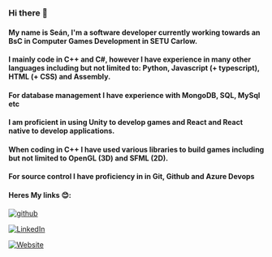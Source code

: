 ### Hi there 👋
#### My name is Seán, I'm a software developer currently working towards an BsC in Computer Games Development in SETU Carlow.
#### I mainly code in C++ and C#, however I have experience in many other languages including but not limited to: Python, Javascript (+ typescript), HTML (+ CSS) and Assembly. 
#### For database management I have experience with MongoDB, SQL, MySql etc

#### I am proficient in using Unity to develop games and React and React native to develop applications.

#### When coding in C++ I have used various libraries to build games including but not limited to OpenGL (3D) and SFML (2D).

#### For source control I have proficiency in in Git, Github and Azure Devops

#### Heres My links 😊:


[![github](https://img.shields.io/badge/GitHub-000000?style=for-the-badge&logo=GitHub&logoColor=white)](https://Github.com/SeanWhelan117)

[![LinkedIn](https://img.shields.io/badge/LinkedIn-0077B5?style=for-the-badge&logo=linkedin&logoColor=white)](https://linkedin.com/in/sean-whelan117)

[![Website](https://img.shields.io/badge/website-My%20Website-orange)](https://seanwhelan117.wixsite.com/seanwhelan/about-8)


<!--
**SeanWhelan117/SeanWhelan117** is a ✨ _special_ ✨ repository because its `README.md` (this file) appears on your GitHub profile.

Here are some ideas to get you started:

- 🔭 I’m currently working on ...
- 🌱 I’m currently learning ...
- 👯 I’m looking to collaborate on ...
- 🤔 I’m looking for help with ...
- 💬 Ask me about ...
- 📫 How to reach me: ...
- 😄 Pronouns: ...
- ⚡ Fun fact: ...
-->


